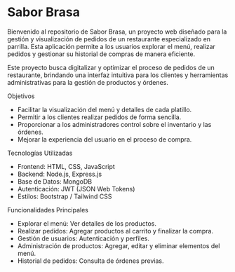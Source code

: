 # Sabor Brasa
Bienvenido al repositorio de Sabor Brasa, un proyecto web diseñado para la gestión y visualización de pedidos de un restaurante especializado en parrilla. Esta aplicación permite a los usuarios explorar el menú, realizar pedidos y gestionar su historial de compras de manera eficiente.

Este proyecto busca digitalizar y optimizar el proceso de pedidos de un restaurante, brindando una interfaz intuitiva para los clientes y herramientas administrativas para la gestión de productos y órdenes.

Objetivos

- Facilitar la visualización del menú y detalles de cada platillo.
- Permitir a los clientes realizar pedidos de forma sencilla.
- Proporcionar a los administradores control sobre el inventario y las órdenes.
- Mejorar la experiencia del usuario en el proceso de compra.

Tecnologías Utilizadas

- Frontend: HTML, CSS, JavaScript
- Backend: Node.js, Express.js
- Base de Datos: MongoDB
- Autenticación: JWT (JSON Web Tokens)
- Estilos: Bootstrap / Tailwind CSS

Funcionalidades Principales

- Explorar el menú: Ver detalles de los productos.
- Realizar pedidos: Agregar productos al carrito y finalizar la compra.
- Gestión de usuarios: Autenticación y perfiles.
- Administración de productos: Agregar, editar y eliminar elementos del menú.
- Historial de pedidos: Consulta de órdenes previas.
